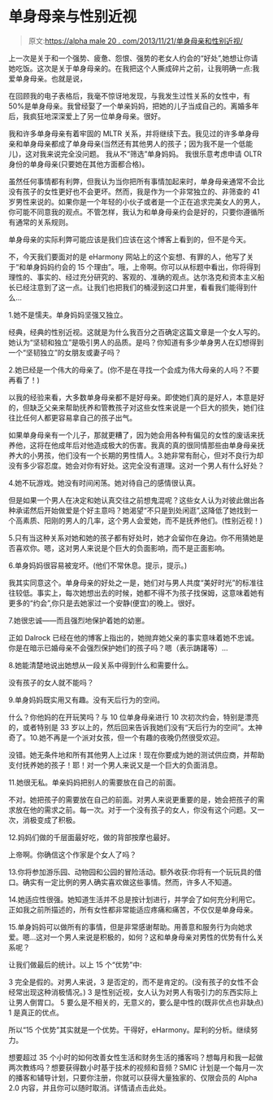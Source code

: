 # 单身母亲与性别近视

> 原文:[https://alpha male 20 . com/2013/11/21/单身母亲和性别近视/](https://alphamale20.com/2013/11/21/single-mothers-and-gender-myopia/)

上一次是关于和一个强势、疲惫、怨恨、强势的老女人约会的“好处”,她想让你请她吃饭。这次是关于单身母亲的。在我把这个人撕成碎片之前，让我明确一点:我爱单身母亲。也就是说，

在回顾我的电子表格后，我毫不惊讶地发现，与我发生过性关系的女性中，有 50%是单身母亲。我曾经娶了一个单亲妈妈，把她的儿子当成自己的。离婚多年后，我疯狂地深深爱上了另一位单身母亲。很好。

我和许多单身母亲有着牢固的 MLTR 关系，并将继续下去。我见过的许多单身母亲和单身母亲都成了单身母亲(当然还有其他男人的孩子；因为我不是一个低能儿)，这对我来说完全没问题。
我从不“筛选”单身妈妈。
我很乐意考虑申请 OLTR 身份的单身母亲(只要她在其他方面都合格)。

虽然任何事情都有利弊，但我认为当你把所有事情加起来时，单身母亲通常不会比没有孩子的女性更好也不会更坏。然而，我是作为一个非常独立的、非筛查的 41 岁男性来说的。如果你是一个年轻的小伙子或者是一个正在追求完美女人的男人，你可能不同意我的观点。不管怎样，我认为和单身母亲约会是好的，只要你遵循所有通常的关系规则。

单身母亲的实际利弊可能应该是我们应该在这个博客上看到的，但不是今天。

不，今天我们要面对的是 eHarmony 网站上的这个妄想、有罪的人，他写了关于“和单身妈妈约会的 15 个理由”。哦，上帝啊。你可以从标题中看出，你将得到理性的、事实的、经过充分研究的、客观的、准确的观点。达尔洛克和资本主义船长已经注意到了这一点。让我们也把我们的桶浸到这口井里，看看我们能得到什么...

1.她不是懦夫。单身妈妈坚强又独立。

经典，经典的性别近视。这就是为什么我百分之百确定这篇文章是一个女人写的。她认为“坚韧和独立”是吸引男人的品质。是吗？你知道有多少单身男人在幻想得到一个“坚韧独立”的女朋友或妻子吗？

2.她已经是一个伟大的母亲了。(你不是在寻找一个会成为伟大母亲的人吗？不要再看了！)

以我的经验来看，大多数单身母亲都不是好母亲。即使她们真的是好人，本意是好的，但缺乏父亲来帮助抚养和管教孩子对这些女性来说是一个巨大的损失，她们往往比任何人都更容易拿自己的孩子出气。

如果单身母亲有一个儿子，那就更糟了，因为她会用各种有偏见的女性的废话来抚养他，这将在他成年后对他造成极大的伤害。我真的真的很同情那些由单身母亲抚养大的小男孩，他们没有一个长期的男性情人。3.她非常有耐心，但对不良行为却没有多少容忍度。她会对你有好处。这完全没有道理。这对一个男人有什么好处？

4.她不玩游戏。她没有时间闲荡。她对待自己的感情很认真。

但是如果一个男人在决定和她认真交往之前想鬼混呢？这些女人认为对彼此做出各种承诺然后开始做爱是个好主意吗？她渴望“不只是到处闲逛”,这降低了她找到一个高素质、阳刚的男人的几率，这个男人会爱她，而不是抚养他们。(性别近视！)

5.只有当这种关系对她和她的孩子都有好处时，她才会留你在身边。你不用猜她是否喜欢你。嗯，这对男人来说是个巨大的负面影响，而不是正面影响。

6.单身妈妈很容易被宠坏。(他们不常休息。提示，提示。)

我其实同意这个。单身母亲的好处之一是，她们对与男人共度“美好时光”的标准往往较低。事实上，每次她想出去的时候，她都不得不为孩子找保姆，这意味着她有更多的“约会”,你只是去她家过一个安静(便宜)的晚上。很好。

7.她很忠诚——而且强烈地保护着她的幼崽。

正如 Dalrock 已经在他的博客上指出的，她抛弃她父亲的事实意味着她不忠诚。你是在暗示已婚母亲不会强烈保护她们的孩子吗？嗯（表示踌躇等）...

8.她能清楚地说出她想从一段关系中得到什么和需要什么。

没有孩子的女人就不能吗？

9.单身妈妈既实用又有趣。没有天后行为的空间。

什么？你他妈的在开玩笑吗？与 10 位单身母亲进行 10 次初次约会，特别是漂亮的，或者特别是 33 岁以上的，然后回来告诉我她们没有“天后行为的空间”。太神奇了。10.她不再是一个派对女孩，但一个有趣的夜晚仍然很受欢迎。

没错。她无条件地和所有其他男人上过床！现在你要成为她的测试供应商，并帮助支付抚养她的孩子！耶！对一个男人来说又是一个巨大的负面消息。

11.她很无私。单亲妈妈把别人的需要放在自己的前面。

不对。她把孩子的需要放在自己的前面。对男人来说更重要的是，她会把孩子的需求放在他的需求之前。每一次。对于一个没有孩子的女人，你没有这个问题。又一次，消极变成了积极。

12.妈妈们做的千层面最好吃，做的背部按摩也最好。

上帝啊。你确信这个作家是个女人了吗？

13.你将参加游乐园、动物园和公园的冒险活动。额外收获:你将有一个玩玩具的借口。确实有一定比例的男人确实喜欢做这些事情。然而，许多人不知道。

14.她适应性很强。她知道生活并不总是按计划进行，并学会了如何充分利用它。正如我之前所描述的，所有女性都非常能适应疼痛和痛苦，不仅仅是单身母亲。

15.单身妈妈可以做所有的事情，但是非常感谢帮助。用善意和服务行为向她求爱。嗯...这对一个男人来说是积极的，如何？这和单身母亲对男性的优势有什么关系呢？

让我们做最后的统计。以上 15 个“优势”中:

3 完全是假的。对男人来说，3 是否定的，而不是肯定的。(没有孩子的女性不会经常出现这种消极情况。)
3 是性别近视，女人认为对男人有吸引力的东西实际上让男人倒胃口。
5 要么是不相关的，无意义的，要么是中性的(既非优点也非缺点)
1 是真正的优点。

所以“15 个优势”其实就是一个优势。干得好，eHarmony。犀利的分析。继续努力。

想要超过 35 个小时的如何改善女性生活和财务生活的播客吗？想每月和我一起做两次教练吗？想要获得数小时基于技术的视频和音频？SMIC 计划是一个每月一次的播客和辅导计划，只要你注册，你就可以获得大量独家的、仅限会员的 Alpha 2.0 内容，并且你可以随时取消。详情请点击此处。